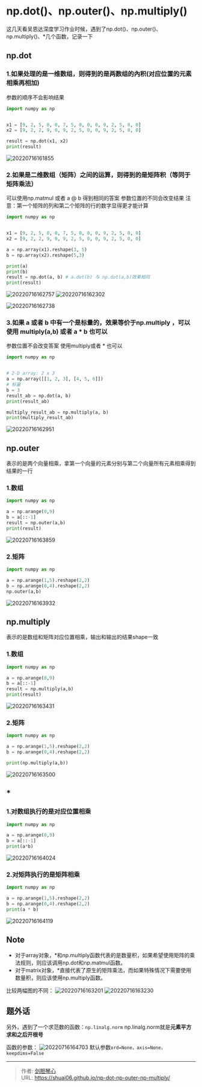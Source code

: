 # np.dot()、np.outer()、np.multiply()

<script type="text/javascript" src="/js/src/bai.js"></script>


这几天看吴恩达深度学习作业时候，遇到了np.dot()、np.outer()、np.multiply()、*几个函数，记录一下


## np.dot
### 1.如果处理的是一维数组，则得到的是两数组的內积(对应位置的元素相乘再相加)
参数的顺序不会影响结果
```python
import numpy as np


x1 = [9, 2, 5, 0, 0, 7, 5, 0, 0, 0, 9, 2, 5, 0, 0]
x2 = [9, 2, 2, 9, 0, 9, 2, 5, 0, 0, 9, 2, 5, 0, 0]

result = np.dot(x1, x2)
print(result)

```
![20220716161855](https://image.geoer.cn/20220716161855.png)


### 2.如果是二维数组（矩阵）之间的运算，则得到的是矩阵积（等同于矩阵乘法）
可以使用np.matmul 或者 a @ b 得到相同的答案
参数位置的不同会改变结果
注意：第一个矩阵的列和第二个矩阵的行的数字显得更才能计算
```python
import numpy as np


x1 = [9, 2, 5, 0, 0, 7, 5, 0, 0, 0, 9, 2, 5, 0, 0]
x2 = [9, 2, 2, 9, 0, 9, 2, 5, 0, 0, 9, 2, 5, 0, 0]

a = np.array(x1).reshape(3, 5)
b = np.array(x2).reshape(5,3)

print(a)
print(b)
result = np.dot(a, b) # a.dot(b) 与 np.dot(a,b)效果相同
print(result)

```
![20220716162757](https://image.geoer.cn/20220716162757.png)
![20220716162302](https://image.geoer.cn/20220716162302.png)

![20220716162738](https://image.geoer.cn/20220716162738.png)


### 3.如果 a 或者 b 中有一个是标量的，效果等价于np.multiply ，可以使用 multiply(a,b) 或者 a * b 也可以
参数位置不会改变答案
使用multiply或者 * 也可以
```python
import numpy as np


# 2-D array: 2 x 3
a = np.array([[1, 2, 3], [4, 5, 6]])
# 标量
b = 3
result_ab = np.dot(a, b)
print(result_ab)

multiply_result_ab = np.multiply(a, b)
print(multiply_result_ab)

```
![20220716162951](https://image.geoer.cn/20220716162951.png)


## np.outer
表示的是两个向量相乘，拿第一个向量的元素分别与第二个向量所有元素相乘得到结果的一行

### 1.数组
```python
import numpy as np

a = np.arange(0,9)
b = a[::-1]
result = np.outer(a,b)
print(result)

```
![20220716163859](https://image.geoer.cn/20220716163859.png)


### 2.矩阵
```python
import numpy as np

a = np.arange(1,5).reshape(2,2)
b = np.arange(0,4).reshape(2,2)
np.outer(a,b)


```
![20220716163932](https://image.geoer.cn/20220716163932.png)




## np.multiply
表示的是数组和矩阵对应位置相乘，输出和输出的结果shape一致

### 1.数组
```python
import numpy as np

a = np.arange(0,9)
b = a[::-1]
result = np.multiply(a,b)
print(result)
```
![20220716163431](https://image.geoer.cn/20220716163431.png)

### 2.矩阵
```python
import numpy as np

a = np.arange(1,5).reshape(2,2)
b = np.arange(0,4).reshape(2,2)

print(np.multiply(a,b))

```
![20220716163500](https://image.geoer.cn/20220716163500.png)



## *
### 1.对数组执行的是对应位置相乘
```python
import numpy as np

a = np.arange(0,9)
b = a[::-1]
print(a*b)

```
![20220716164024](https://image.geoer.cn/20220716164024.png)

### 2.对矩阵执行的是矩阵相乘
```python
import numpy as np

a = np.arange(1,5).reshape(2,2)
b = np.arange(0,4).reshape(2,2)
print(a * b)


```
![20220716164119](https://image.geoer.cn/20220716164119.png)


## Note
- 对于array对象，*和np.multiply函数代表的是数量积，如果希望使用矩阵的乘法规则，则应该调用np.dot和np.matmul函数。
- 对于matrix对象，*直接代表了原生的矩阵乘法，而如果特殊情况下需要使用数量积，则应该使用np.multiply函数。

比较两幅图的不同：
![20220716163201](https://image.geoer.cn/20220716163201.png)
![20220716163230](https://image.geoer.cn/20220716163230.png)


## 题外话
另外，遇到了一个求范数的函数：`np.linalg.norm`
np.linalg.norm就是**元素平方求和之后开根号**

函数的参数：
![20220716164703](https://image.geoer.cn/20220716164703.png)
默认参数`ord=None，axis=None，keepdims=False`



---

> 作者: [剑胆琴心](http://shuai06.github.io)  
> URL: https://shuai06.github.io/np-dot-np-outer-np-multiply/  

